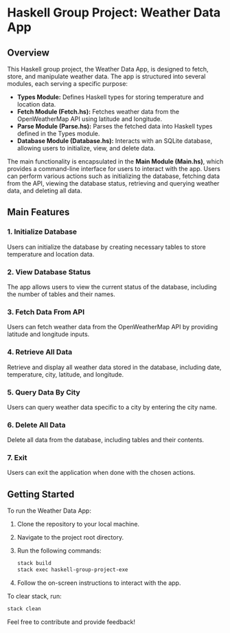 # Haskell Group Project: Weather Data App

## Overview

This Haskell group project, the Weather Data App, is designed to fetch, store, and manipulate weather data. The app is structured into several modules, each serving a specific purpose:

- **Types Module:** Defines Haskell types for storing temperature and location data.
- **Fetch Module (Fetch.hs):** Fetches weather data from the OpenWeatherMap API using latitude and longitude.
- **Parse Module (Parse.hs):** Parses the fetched data into Haskell types defined in the Types module.
- **Database Module (Database.hs):** Interacts with an SQLite database, allowing users to initialize, view, and delete data.

The main functionality is encapsulated in the **Main Module (Main.hs)**, which provides a command-line interface for users to interact with the app. Users can perform various actions such as initializing the database, fetching data from the API, viewing the database status, retrieving and querying weather data, and deleting all data.

## Main Features

### 1. Initialize Database

Users can initialize the database by creating necessary tables to store temperature and location data.

### 2. View Database Status

The app allows users to view the current status of the database, including the number of tables and their names.

### 3. Fetch Data From API

Users can fetch weather data from the OpenWeatherMap API by providing latitude and longitude inputs.

### 4. Retrieve All Data

Retrieve and display all weather data stored in the database, including date, temperature, city, latitude, and longitude.

### 5. Query Data By City

Users can query weather data specific to a city by entering the city name.

### 6. Delete All Data

Delete all data from the database, including tables and their contents.

### 7. Exit

Users can exit the application when done with the chosen actions.

## Getting Started

To run the Weather Data App:

1. Clone the repository to your local machine.
2. Navigate to the project root directory.
3. Run the following commands:

    ```bash
    stack build
    stack exec haskell-group-project-exe
    ```

4. Follow the on-screen instructions to interact with the app.

To clear stack, run:

```bash
stack clean
```

Feel free to contribute and provide feedback!